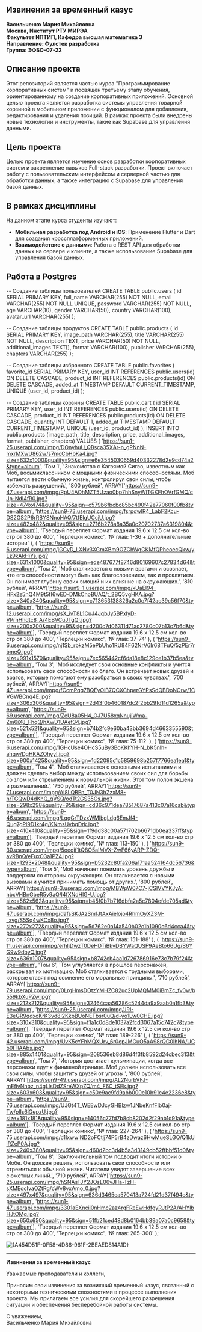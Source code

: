## Извинения за временный казус

**Васильченко Мария Михайловна**  
**Москва, Институт РТУ МИРЭА**  
**Факультет ИПТИП, Кафедра высшая математика 3**  
**Направление: Фулстек разработка**  
**Группа: ЭФБО-07-22**

## Описание проекта

Этот репозиторий является частью курса "Программирование корпоративных систем" и посвящён третьему этапу обучения, ориентированному на создание корпоративных приложений. Основной целью проекта является разработка системы управления товарной корзиной в мобильном приложении с функционалом для добавления, редактирования и удаления позиций. В рамках проекта были внедрены новые технологии и инструменты, такие как Supabase для управления данными.

## Цель проекта

Целью проекта является изучение основ разработки корпоративных систем и закрепление навыков Full-stack разработки. Проект включает работу с пользовательским интерфейсом и серверной частью для обработки данных, а также интеграцию с Supabase для управления базой данных.

## В рамках дисциплины

На данном этапе курса студенты изучают:

- **Мобильная разработка под Android и iOS**: Применение Flutter и Dart для создания кроссплатформенных приложений.
- **Взаимодействие с данными**: Работа с REST API для обработки данных на сервере и клиенте, а также использование Supabase для управления базой данных.

## Работа в Postgres
-- Создание таблицы пользователей
CREATE TABLE public.users (
    id SERIAL PRIMARY KEY,
    full_name VARCHAR(255) NOT NULL,
    email VARCHAR(255) NOT NULL UNIQUE,
    password VARCHAR(255) NOT NULL,
    age VARCHAR(10),
    gender VARCHAR(50),
    country VARCHAR(100),
    avatar_url VARCHAR(255)
);

-- Создание таблицы продуктов
CREATE TABLE public.products (
    id SERIAL PRIMARY KEY,
    image_path VARCHAR(255),
    title VARCHAR(255) NOT NULL,
    description TEXT,
    price VARCHAR(50) NOT NULL,
    additional_images TEXT[],
    format VARCHAR(100),
    publisher VARCHAR(255),
    chapters VARCHAR(255)
);

-- Создание таблицы избранного
CREATE TABLE public.favorites (
    favorite_id SERIAL PRIMARY KEY,
    user_id INT REFERENCES public.users(id) ON DELETE CASCADE,
    product_id INT REFERENCES public.products(id) ON DELETE CASCADE,
    added_at TIMESTAMP DEFAULT CURRENT_TIMESTAMP,
    UNIQUE (user_id, product_id)
);

-- Создание таблицы корзины
CREATE TABLE public.cart (
    id SERIAL PRIMARY KEY,
    user_id INT REFERENCES public.users(id) ON DELETE CASCADE,
    product_id INT REFERENCES public.products(id) ON DELETE CASCADE,
    quantity INT DEFAULT 1,
    added_at TIMESTAMP DEFAULT CURRENT_TIMESTAMP,
    UNIQUE (user_id, product_id)
);
INSERT INTO public.products (image_path, title, description, price, additional_images, format, publisher, chapters) VALUES
(
    'https://sun1-25.userapi.com/impg/DOnyhuU_QBsca35XAr-n_gPNnN-mxrMXwU862w/s7mcCbHbKa4.jpg?size=632x1000&quality=95&sign=e6e3545030659d40332278d2e9cd74a2&type=album',
    'Том 1',
    'Знакомство с Кагэямой Сигэо, известным как Моб, восьмиклассником с мощными физическими способностями. Моб пытается вести обычную жизнь, контролируя свои силы, чтобы избежать разрушений.',
    '800 рублей',
    ARRAY['https://sun9-47.userapi.com/impg/RpU4AOhMZT5Uzao0bp7hhSnyWlTGKFhOVrfGMQ/cJp-NdI4fR0.jpg?size=474x474&quality=95&sign=c579b6fbcbc85bc490f42e77060f00fb&type=album', 'https://sun9-73.userapi.com/impg/fsrpdwlR4_LabF2Kcu-DS2GS2P6rRBYSNnoHAQ/7tfElgUCcjU.jpg?size=482x482&quality=95&sign=2716b278a8a35a0c20702737a6319804&type=album'],
    'Твердый переплет Формат издания 19.6 x 12.5 см кол-во стр от 380 до 400',
    'Терлецки комикс',
    '№ глав: 1-36  + дополнительные истории'
),
(
    'https://sun9-6.userapi.com/impg/jGCyD_LXNv3XGmXBm9OZChWgCKMfQPheoecQkw/yLz9kAkHiYs.jpg?size=631x1000&quality=95&sign=ede487677f8746d80169607c27834d64&type=album',
    'Том 2',
    'Моб сталкивается с новыми врагами и осознает, что его способности могут быть как благословением, так и проклятием. Он понимает глубину своих эмоций и их влияние на окружающих.',
    '810 рублей',
    ARRAY['https://sun9-1.userapi.com/impg/xUaEl94-HFx2z5nQ4M9t5fI6wED-DMkChoBUAQ/t_2BQ5vgHKA.jpg?size=340x340&quality=95&sign=c713653f38826a2c0c7f42ac39c56f70&type=album', 'https://sun9-12.userapi.com/impg/sX_ivT8L1CuJ4JqbJy5BPxIyD-VPrnHhdtc8_A/4EBVCuJTgQI.jpg?size=200x200&quality=95&sign=d200c7d06311d71ac2780c07b13c7b6d&type=album'],
    'Твердый переплет Формат издания 19.6 x 12.5 см кол-во стр от 380 до 400',
    'Терлецки комикс',
    '№ глав: 37-74'
),
(
    'https://sun9-6.userapi.com/impg/nj1Sb_rbkzM5ePbUho1RU84F62NrV6Ir68TFuQ/5zPEr7rbmeQ.jpg?size=991x1570&quality=95&sign=7ec565442cf6da18e8c129ce1b37b5ea&type=album',
    'Том 3',
    'Моб исследует свои основные конфликты и учится использовать свои способности во благо. Он встречает новых друзей и врагов, которые помогают ему разобраться в своих чувствах.',
    '700 рублей',
    ARRAY['https://sun9-47.userapi.com/impg/fCcmPqq7BQEyOiB7QCXChperGYPsSdQBDoNOrw/1CVGWBCnq4E.jpg?size=306x306&quality=95&sign=2d43f0b460187dc2f2bb29fd11d1265a&type=album', 'https://sun9-69.userapi.com/impg/ZeU8a05H4_OJ7U58xqNnujIWma-Zm6iX8_FhqQ/hXwD1UAef34.jpg?size=521x521&quality=95&sign=b74b2fc9e60ba43bb3694d4663355590&type=album'],
    'Твердый переплет Формат издания 19.6 x 12.5 см кол-во стр от 380 до 400',
    'Терлецки комикс',
    '№ глав: 75-112'
),
(
    'https://sun9-6.userapi.com/impg/1GHcUse4OHcS5uBy3BoKKhYH-N_bK5nlh-ahqw/DgHKAZOhyyI.jpg?size=900x1425&quality=95&sign=1d22095c1c5859698b257f7766ea1ea1&type=album',
    'Том 4',
    'Моб сталкивается с основными испытаниями и должен сделать выбор между использованием своих сил для борьбы со злом или стремлением к нормальной жизни. Этот том полон экшена и размышлений.',
    '750 рублей',
    ARRAY['https://sun9-71.userapi.com/impg/Ai8LQBEn_T0JN3hZzxM8-nrTGQwD4dKhQ_qVSQ/odTt2GS35Gs.jpg?size=298x298&quality=95&sign=cd36c971dea78517687a413c07a16cab&type=album', 'https://sun9-46.userapi.com/impg/LqqGrTDzxWMIbgLdg6EmJf4-Qug7gPl9D1kr4g/KNmsUvbqDrk.jpg?size=410x410&quality=95&sign=1f9dd38c00a571702b6671db0ea337ff&type=album'],
    'Твердый переплет Формат издания 19.6 x 12.5 см кол-во стр от 380 до 400',
    'Терлецки комикс',
    '№ глав: 113-150'
),
(
    'https://sun9-30.userapi.com/impg/5oeojf1tQ8O5aIMVX-ZwF66yARP-ZDQ-avRBnQ/eFuxO3a1PZ4.jpg?size=1293x2048&quality=95&sign=b5232c80fa206a171aa524164dc56736&type=album',
    'Том 5',
    'Моб начинает понимать уровень дружбы и поддержки со стороны окружающих. Он сталкивается с новыми вызовами и учится принимать помощь от других.',
    '800 рублей',
    ARRAY['https://sun9-3.userapi.com/impg/MBWpW07C7-jCSIVVYKJyA-nbxVHBnGbeR5y9aQ/l4fXNdHlG-U.jpg?size=562x562&quality=95&sign=b45f0b7b716dbfa2a5c7804efde705ad&type=album', 'https://sun9-47.userapi.com/impg/dafsSKJAzSm1JtAxAielojo4RhmOyXZ3M-_xvg/S5Sq4wKCx8o.jpg?size=272x272&quality=95&sign=5d762e0a14a540b02c1b1090c6d4cca4&type=album'],
    'Твердый переплет Формат издания 19.6 x 12.5 см кол-во стр от 380 до 400',
    'Терлецки комикс',
    '№ глав: 151-188'
),
(
    'https://sun9-11.userapi.com/impg/erhljDwzT0DeHDTiBkvDBYWaQUSF9AeBto66Ug/B6YG9w9dbyQ.jpg?size=636x1007&quality=95&sign=b8742cb4aa1d726786916e73c7b79f24&type=album',
    'Том 6',
    'Том углубляется в прошлое персонажей, раскрывая их мотивацию. Моб сталкивается с трудными выборами, которые ставят под сомнение его моральные принципы.',
    '710 рублей',
    ARRAY['https://sun9-79.userapi.com/impg/0LrgHmsDOtzYMHZC82uc2UpMQMM0iBmZc_fv0w/b559kbXuPZw.jpg?size=212x212&quality=95&sign=32464caa56286c5244da9a9aab0a1fb3&type=album', 'https://sun9-25.userapi.com/impg/JRI-E3eGR9qqxoKrK3vd8l2KkpBUoNETbsr0uQ/d-yo1Lw0CHE.jpg?size=310x310&quality=95&sign=f1a1c0d8de1037a2fcd3067a15c742c7&type=album'],
    'Твердый переплет Формат издания 19.6 x 12.5 см кол-во стр от 380 до 400',
    'Терлецки комикс',
    '№ глав: 189-226'
),
(
    'https://sun9-42.userapi.com/impg/UvK5cYFhMQXUrv_6r0cpJMGuO5aA98rQG0IhNA/UCb0ITlAAbs.jpg?size=885x1401&quality=95&sign=208536eb8d86d4f3fb8592d24cbec313&type=album',
    'Том 7',
    'История достигает кульминации, когда все персонажи едут к финишной границе. Моб должен использовать все свои силы, чтобы защитить друзей от угрозы.',
    '800 рублей',
    ARRAY['https://sun9-49.userapi.com/impg/AL2NurbVFJ-mEfivNhbz_n4gLlsDdZSreWXpZQ/m4_F6C_tSEk.jpg?size=603x603&quality=95&sign=c50e9ac9fd9abb000e10b91c4e2236e8&type=album', 'https://sun9-76.userapi.com/impg/UJGt4T_WEEwDJcyGHBlzw1JNbeKnfFIb0aj-Tw/plIs6iGepzU.jpg?size=181x181&quality=95&sign=e14056c77fd7b8cb8202d2f29ab1d91a&type=album'],
    'Твердый переплет Формат издания 19.6 x 12.5 см кол-во стр от 380 до 400',
    'Терлецки комикс',
    '№ глав: 227-264'
),
(
    'https://sun9-75.userapi.com/impg/c1IxwwIND2oFCtlj74P5rB4zDwaz6HwMueSLGQ/Q1kUiRZeP0A.jpg?size=240x380&quality=95&sign=d60d2bc3d4b5a3d3149cb52ffbbf51d0&type=album',
    'Том 8',
    'Заключительный том подводит итоги истории о Мобе. Он должен решить, использовать свои способности или стремиться к обычной жизни. Читатели увидят завершение всех сюжетных линий.',
    '710 рублей',
    ARRAY['https://sun9-25.userapi.com/impg/hSNAsTJY2JOsE06vJHa-TzH-sXMEqcIvaOZtRg/cWv8vxAmo_0.jpg?size=497x497&quality=95&sign=636d3465ca570413a724fd21d37f494c&type=album', 'https://sun1-47.userapi.com/impg/3301aEXncil0nHmc2az4rgFReEwHdfgyRJtP2A/AHYlbHJtOMg.jpg?size=650x650&quality=95&sign=51fb21ced48d8b0164bb39a07a0c9658&type=album'],
    'Твердый переплет Формат издания 19.6 x 12.5 см кол-во стр от 380 до 400',
    'Терлецки комикс',
    '№ глав: 265-300'
);

![{A454D51F-0F58-4D86-961F-2BEAED814A1D}](https://github.com/user-attachments/assets/4cb33b91-6361-4408-8499-5d52c0e2fc04)

---

**Извинения за временный казус**

Уважаемые преподаватели и коллеги,

Приносим свои извинения за возникший временный казус, связанный с некоторыми техническими сложностями в процессе выполнения проекта. Мы прилагаем все усилия для скорейшего разрешения ситуации и обеспечения бесперебойной работы системы.

С уважением,  
Васильченко Мария Михайловна
